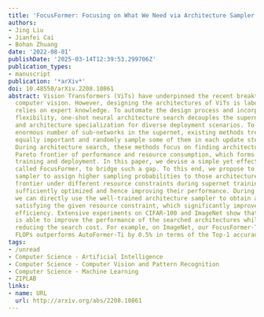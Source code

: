 ```yaml
---
title: 'FocusFormer: Focusing on What We Need via Architecture Sampler'
authors:
- Jing Liu
- Jianfei Cai
- Bohan Zhuang
date: '2022-08-01'
publishDate: '2025-03-14T12:39:53.299706Z'
publication_types:
- manuscript
publication: '*arXiv*'
doi: 10.48550/arXiv.2208.10861
abstract: Vision Transformers (ViTs) have underpinned the recent breakthroughs in
  computer vision. However, designing the architectures of ViTs is laborious and heavily
  relies on expert knowledge. To automate the design process and incorporate deployment
  flexibility, one-shot neural architecture search decouples the supernet training
  and architecture specialization for diverse deployment scenarios. To cope with an
  enormous number of sub-networks in the supernet, existing methods treat all architectures
  equally important and randomly sample some of them in each update step during training.
  During architecture search, these methods focus on finding architectures on the
  Pareto frontier of performance and resource consumption, which forms a gap between
  training and deployment. In this paper, we devise a simple yet effective method,
  called FocusFormer, to bridge such a gap. To this end, we propose to learn an architecture
  sampler to assign higher sampling probabilities to those architectures on the Pareto
  frontier under different resource constraints during supernet training, making them
  sufficiently optimized and hence improving their performance. During specialization,
  we can directly use the well-trained architecture sampler to obtain accurate architectures
  satisfying the given resource constraint, which significantly improves the search
  efficiency. Extensive experiments on CIFAR-100 and ImageNet show that our FocusFormer
  is able to improve the performance of the searched architectures while significantly
  reducing the search cost. For example, on ImageNet, our FocusFormer-Ti with 1.4G
  FLOPs outperforms AutoFormer-Ti by 0.5% in terms of the Top-1 accuracy.
tags:
- /unread
- Computer Science - Artificial Intelligence
- Computer Science - Computer Vision and Pattern Recognition
- Computer Science - Machine Learning
- ZIPLAB
links:
- name: URL
  url: http://arxiv.org/abs/2208.10861
---
```

